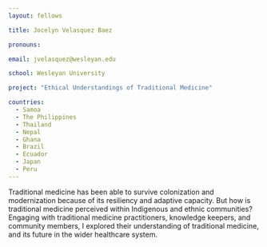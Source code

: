 ```yaml
---
layout: fellows

title: Jocelyn Velasquez Baez

pronouns: 

email: jvelasquez@wesleyan.edu

school: Wesleyan University

project: "Ethical Understandings of Traditional Medicine"

countries:
  - Samoa
  - The Philippines
  - Thailand
  - Nepal
  - Ghana
  - Brazil
  - Ecuador
  - Japan
  - Peru
---
```


Traditional medicine has been able to survive colonization and modernization because of its resiliency and adaptive capacity. But how is traditional medicine perceived within Indigenous and ethnic communities? Engaging with traditional medicine practitioners, knowledge keepers, and community members, I explored their understanding of traditional medicine, and its future in the wider healthcare system.
